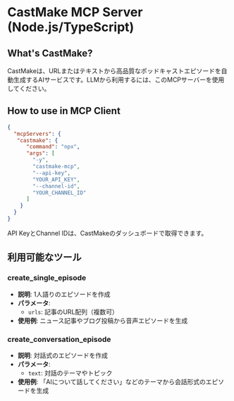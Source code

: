 # CastMake MCP Server (Node.js/TypeScript)

## What's CastMake?

CastMakeは、URLまたはテキストから高品質なポッドキャストエピソードを自動生成するAIサービスです。LLMから利用するには、このMCPサーバーを使用してください。

## How to use in MCP Client

```json
{
  "mcpServers": {
   "castmake": {
      "command": "npx",
      "args": [
        "-y",
        "castmake-mcp",
        "--api-key",
        "YOUR_API_KEY",
        "--channel-id", 
        "YOUR_CHANNEL_ID"
      ]
    }
  }
}
```

API KeyとChannel IDは、CastMakeのダッシュボードで取得できます。

## 利用可能なツール

### create_single_episode
- **説明**: 1人語りのエピソードを作成
- **パラメータ**: 
  - `urls`: 記事のURL配列（複数可）
- **使用例**: ニュース記事やブログ投稿から音声エピソードを生成

### create_conversation_episode  
- **説明**: 対話式のエピソードを作成
- **パラメータ**:
  - `text`: 対話のテーマやトピック
- **使用例**: 「AIについて話してください」などのテーマから会話形式のエピソードを生成
